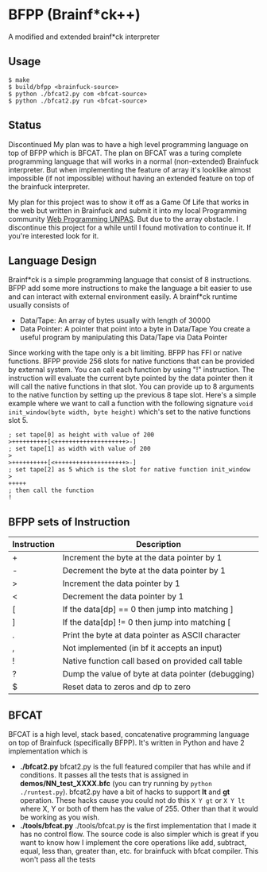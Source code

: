 # BFPP (Brainf*ck++)
A modified and extended brainf*ck interpreter

## Usage
```console
$ make
$ build/bfpp <brainfuck-source>
$ python ./bfcat2.py com <bfcat-source>
$ python ./bfcat2.py run <bfcat-source>
```

## Status
Discontinued
My plan was to have a high level programming language on top of BFPP which is BFCAT. 
The plan on BFCAT was a turing complete programming language that will works in a 
normal (non-extended) Brainfuck interpreter. But when implementing the feature of 
array it's looklike almost impossible (if not impossible) without having an extended
feature on top of the brainfuck interpreter.

My plan for this project was to show it off as a Game Of Life that works in the web but written in Brainfuck 
and submit it into my local Programming community [Web Programming UNPAS](https://www.youtube.com/@sandhikagalihWPU).
But due to the array obstacle. I discontinue this project for a while until I found motivation to continue it. 
If you're interested look for it.

## Language Design
Brainf\*ck is a simple programming language that consist of 8 instructions. BFPP add some 
more instructions to make the language a bit easier to use and can interact with external
environment easily. A brainf\*ck runtime usually consists of 
- Data/Tape: An array of bytes usually with length of 30000
- Data Pointer: A pointer that point into a byte in Data/Tape
You create a useful program by manipulating this Data/Tape via Data Pointer

Since working with the tape only is a bit limiting. BFPP has FFI or native functions. BFPP provide 256 slots 
for native functions that can be provided by external system. You can call each function by using "!" instruction. 
The instruction will evaluate the current byte pointed by the data pointer then it will call the native functions in that slot. 
You can provide up to 8 arguments to the native function by setting up the previous 8 tape slot. Here's a simple example
where we want to call a function with the following signature `void init_window(byte width, byte height)`
which's set to the native functions slot 5.
```bfpp
; set tape[0] as height with value of 200
>++++++++++[<++++++++++++++++++++>-]
; set tape[1] as width with value of 200
>
>++++++++++[<++++++++++++++++++++>-]
; set tape[2] as 5 which is the slot for native function init_window
>
+++++
; then call the function
!
```


## BFPP sets of Instruction

| Instruction    | Description                                       | 
|----------------|---------------------------------------------------|
| +              | Increment the byte at the data pointer by 1       |
| -              | Decrement the byte at the data pointer by 1       |
| >              | Increment the data pointer by 1                   |
| <              | Decrement the data pointer by 1                   |
| [              | If the data[dp] == 0 then jump into matching ]    |
| ]              | If the data[dp] != 0 then jump into matching [    |
| .              | Print the byte at data pointer as ASCII character |
| ,              | Not implemented (in bf it accepts an input)       |
| !              | Native function call based on provided call table |
| ?              | Dump the value of byte at data pointer (debugging)|
| $              | Reset data to zeros and dp to zero                |

## BFCAT
BFCAT is a high level, stack based, concatenative programming language on top of Brainfuck 
(specifically BFPP). It's written in Python and have 2 implementation which is 
- **./bfcat2.py**
bfcat2.py is the full featured compiler that has while and if conditions. It passes all the
tests that is assigned in **demos/NN_test_XXXX.bfc** (you can try running by `python ./runtest.py`).
bfcat2.py have a bit of hacks to support **lt** and **gt** operation. These hacks cause you 
could not do this `X Y gt` or `X Y lt` where X, Y or both of them has the value of 255. 
Other than that it would be working as you wish.
- **./tools/bfcat.py**
./tools/bfcat.py is the first implementation that I made it has no control flow. The source
code is also simpler which is great if you want to know how I implement the core operations
like add, subtract, equal, less than, greater than, etc. for brainfuck with bfcat compiler.
This won't pass all the tests
